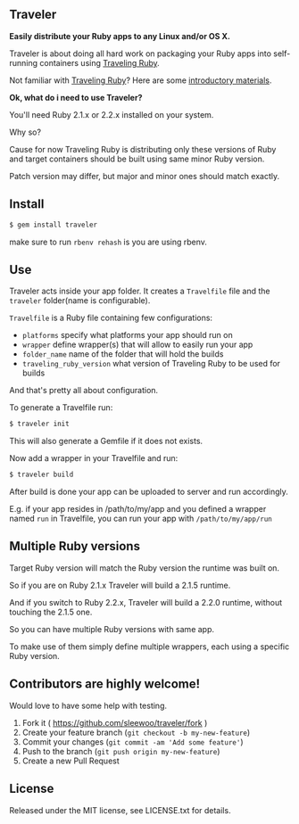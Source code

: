 
## Traveler

**Easily distribute your Ruby apps to any Linux and/or OS X.**

Traveler is about doing all hard work on packaging your Ruby apps into self-running containers using [Traveling Ruby](http://phusion.github.io/traveling-ruby/).

Not familiar with [Traveling Ruby](http://phusion.github.io/traveling-ruby/)?
Here are some [introductory materials](https://github.com/phusion/traveling-ruby#getting-started).

**Ok, what do i need to use Traveler?**

You'll need Ruby 2.1.x or 2.2.x installed on your system.

Why so?

Cause for now Traveling Ruby is distributing only these versions of Ruby and target containers should be built using same minor Ruby version.

Patch version may differ, but major and minor ones should match exactly.

## Install

```bash
$ gem install traveler
```

make sure to run `rbenv rehash` is you are using rbenv.

## Use

Traveler acts inside your app folder. It creates a `Travelfile` file and the `traveler` folder(name is configurable).

`Travelfile` is a Ruby file containing few configurations:

- `platforms`  specify what platforms your app should run on
- `wrapper` define wrapper(s) that will allow to easily run your app
- `folder_name` name of the folder that will hold the builds
- `traveling_ruby_version` what version of Traveling Ruby to be used for builds

And that's pretty all about configuration.

To generate a Travelfile run:

```bash
$ traveler init
```

This will also generate a Gemfile if it does not exists.

Now add a wrapper in your Travelfile and run:

```bash
$ traveler build
```

After build is done your app can be uploaded to server and run accordingly.

E.g. if your app resides in /path/to/my/app and you defined a wrapper named `run` in Travelfile, you can run your app with `/path/to/my/app/run`


## Multiple Ruby versions

Target Ruby version will match the Ruby version the runtime was built on.

So if you are on Ruby 2.1.x Traveler will build a 2.1.5 runtime.

And if you switch to Ruby 2.2.x, Traveler will build a 2.2.0 runtime, without touching the 2.1.5 one.

So you can have multiple Ruby versions with same app.

To make use of them simply define multiple wrappers, each using a specific Ruby version.

## Contributors are highly welcome!

Would love to have some help with testing.

1. Fork it ( https://github.com/sleewoo/traveler/fork )
2. Create your feature branch (`git checkout -b my-new-feature`)
3. Commit your changes (`git commit -am 'Add some feature'`)
4. Push to the branch (`git push origin my-new-feature`)
5. Create a new Pull Request

## License

Released under the MIT license, see LICENSE.txt for details.
